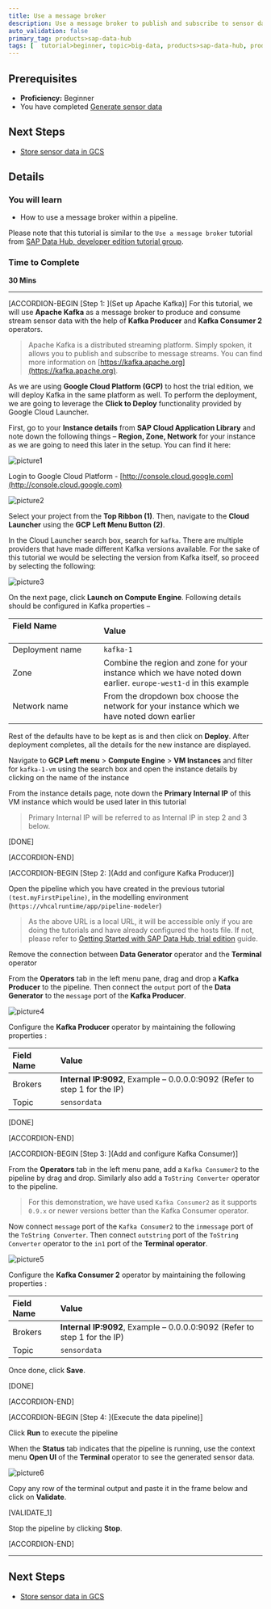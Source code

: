 ```yaml
---
title: Use a message broker
description: Use a message broker to publish and subscribe to sensor data by using SAP Data Hub, trial edition.
auto_validation: false
primary_tag: products>sap-data-hub
tags: [  tutorial>beginner, topic>big-data, products>sap-data-hub, products>sap-vora ]
---
```


## Prerequisites  
 - **Proficiency:** Beginner
 - You have completed [Generate sensor data](https://www.sap.com/developer/tutorials/datahub-trial-pipelines-part01.html)

## Next Steps
- [Store sensor data in GCS](https://www.sap.com/developer/tutorials/datahub-trial-pipelines-part03.html)

## Details
### You will learn  
  - How to use a message broker within a pipeline.

Please note that this tutorial is similar to the `Use a message broker` tutorial from [SAP Data Hub, developer edition tutorial group](https://www.sap.com/developer/groups/datahub-pipelines.html).

### Time to Complete
**30 Mins**

---

[ACCORDION-BEGIN [Step 1: ](Set up Apache Kafka)]
For this tutorial, we will use **Apache Kafka** as a message broker to produce and consume stream sensor data with the help of **Kafka Producer** and **Kafka Consumer 2** operators.

>Apache Kafka is a distributed streaming platform. Simply spoken, it allows you to publish and subscribe to message streams. You can find more information on [https://kafka.apache.org](https://kafka.apache.org).

As we are using **Google Cloud Platform (GCP)** to host the trial edition, we will deploy Kafka in the same platform as well. To perform the deployment, we are going to leverage the **Click to Deploy** functionality provided by Google Cloud Launcher.

First, go to your **Instance details** from **SAP Cloud Application Library** and note down the following things – **Region, Zone, Network** for your instance as we are going to need this later in the setup. You can find it here:

![picture1](datahub-trial-pipelines-part02-1.png)

Login to Google Cloud Platform - [http://console.cloud.google.com](http://console.cloud.google.com)

![picture2](datahub-trial-pipelines-part02-2.png)

Select your project from the **Top Ribbon (1)**. Then, navigate to the **Cloud Launcher** using the **GCP Left Menu Button (2)**.

In the Cloud Launcher search box, search for `kafka`. There are multiple providers that have made different Kafka versions available. For the sake of this tutorial we would be selecting the version from Kafka itself, so proceed by selecting the following:

![picture3](datahub-trial-pipelines-part02-3.png)

On the next page, click **Launch on Compute Engine**. Following details should be configured in Kafka properties –

|  Field Name &nbsp;&nbsp;&nbsp;&nbsp;&nbsp;&nbsp;&nbsp;&nbsp;&nbsp;&nbsp;&nbsp;&nbsp;&nbsp;&nbsp;&nbsp;&nbsp;&nbsp;&nbsp;&nbsp;&nbsp;&nbsp;&nbsp;&nbsp;&nbsp;&nbsp;&nbsp;&nbsp;&nbsp;&nbsp;&nbsp;&nbsp;&nbsp;    | Value
|  :------------- | :-------------
|  Deployment name | `kafka-1`
|  Zone           | Combine the region and zone for your instance which we have noted down earlier. `europe-west1-d` in this example
|  Network name   | From the dropdown box choose the network for your instance which we have noted down earlier

Rest of the defaults have to be kept as is and then click on **Deploy**. After deployment completes, all the details for the new instance are displayed.

Navigate to **GCP Left menu** > **Compute Engine** > **VM Instances** and filter for `kafka-1-vm` using the search box and open the instance details by clicking on the name of the instance

From the instance details page, note down the **Primary Internal IP** of this VM instance which would be used later in this tutorial

>Primary Internal IP will be referred to as Internal IP in step 2 and 3 below.

[DONE]

[ACCORDION-END]

[ACCORDION-BEGIN [Step 2: ](Add and configure Kafka Producer)]

Open the pipeline which you have created in the previous tutorial `(test.myFirstPipeline)`, in the modelling environment (`https://vhcalruntime/app/pipeline-modeler`)

>As the above URL is a local URL, it will be accessible only if you are doing the tutorials and have already configured the hosts file. If not, please refer to [Getting Started with SAP Data Hub, trial edition](https://caldocs.hana.ondemand.com/caldocs/help/Getting_Started_Data_Hub_SP04.pdf) guide.

Remove the connection between **Data Generator** operator and the **Terminal** operator

From the **Operators** tab in the left menu pane, drag and drop a **Kafka Producer** to the pipeline. Then connect the `output` port of the **Data Generator** to the `message` port of the **Kafka Producer**.

![picture4](datahub-trial-pipelines-part02-4.png)

Configure the **Kafka Producer** operator by maintaining the following properties :

|  Field Name     | Value
|  :------------- | :-------------
|  Brokers  | **Internal IP:9092**, Example – 0.0.0.0:9092 (Refer to step 1 for the IP)
|  Topic  | `sensordata`

[DONE]

[ACCORDION-END]


[ACCORDION-BEGIN [Step 3: ](Add and configure Kafka Consumer)]

From the **Operators** tab in the left menu pane, add a `Kafka Consumer2` to the pipeline by drag and drop. Similarly also add a `ToString Converter` operator to the pipeline.

>For this demonstration, we have used `Kafka Consumer2` as it supports `0.9.x` or newer versions better than the Kafka Consumer operator.

Now connect `message` port of the `Kafka Consumer2` to the `inmessage` port of the `ToString Converter`. Then connect `outstring` port of the `ToString Converter` operator to the `in1` port of the **Terminal operator**.

![picture5](datahub-trial-pipelines-part02-5.png)

Configure the **Kafka Consumer 2** operator by maintaining the following properties :

|  Field Name     | Value
|  :------------- | :-------------
|  Brokers  | **Internal IP:9092**, Example – 0.0.0.0:9092 (Refer to step 1 for the IP)
|  Topic  | `sensordata`

Once done, click **Save**.

[DONE]

[ACCORDION-END]

[ACCORDION-BEGIN [Step 4: ](Execute the data pipeline)]

Click **Run** to execute the pipeline

When the **Status** tab indicates that the pipeline is running, use the context menu **Open UI** of the **Terminal** operator to see the generated sensor data.

![picture6](datahub-trial-pipelines-part02-6.png)

Copy any row of the terminal output and paste it in the frame below and click on **Validate**.

[VALIDATE_1]

Stop the pipeline by clicking **Stop**.

[ACCORDION-END]

---

## Next Steps
- [Store sensor data in GCS](https://www.sap.com/developer/tutorials/datahub-trial-pipelines-part03.html)
